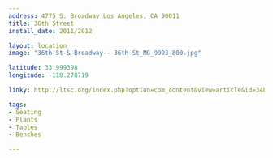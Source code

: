 ```yaml
---
address: 4775 S. Broadway Los Angeles, CA 90011  
title: 36th Street 
install_date: 2011/2012

layout: location
image: "36th-St-&-Broadway---36th-St_MG_9993_800.jpg"

latitude: 33.999398
longitude: -118.278719

linky: http://ltsc.org/index.php?option=com_content&view=article&id=348

tags:	
- Seating
- Plants
- Tables
- Benches

---
```

